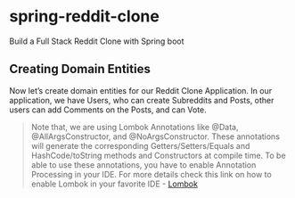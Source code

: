 # spring-reddit-clone
Build a Full Stack Reddit Clone with Spring boot

## Creating Domain Entities
Now let’s create domain entities for our Reddit Clone Application. In our application, we have Users, who can create Subreddits and Posts, other users can add Comments on the Posts, and can Vote.

> Note that, we are using Lombok Annotations like @Data, @AllArgsConstructor, and @NoArgsConstructor. These annotations will generate the corresponding Getters/Setters/Equals and HashCode/toString methods and Constructors at compile time. To be able to use these annotations, you have to enable Annotation Processing in your IDE. For more details check this link on how to enable Lombok in your favorite IDE - [Lombok](https://www.baeldung.com/lombok-ide)